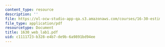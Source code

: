 ```yaml
---
content_type: resource
description: ''
file: https://ol-ocw-studio-app-qa.s3.amazonaws.com/courses/16-30-estimation-and-control-of-aerospace-systems-spring-2004/c1111723b328e4b7de9b6a9891bd94ee_1630_web_lab1.pdf
file_type: application/pdf
resourcetype: Document
title: 1630_web_lab1.pdf
uid: c1111723-b328-e4b7-de9b-6a9891bd94ee
---
```

